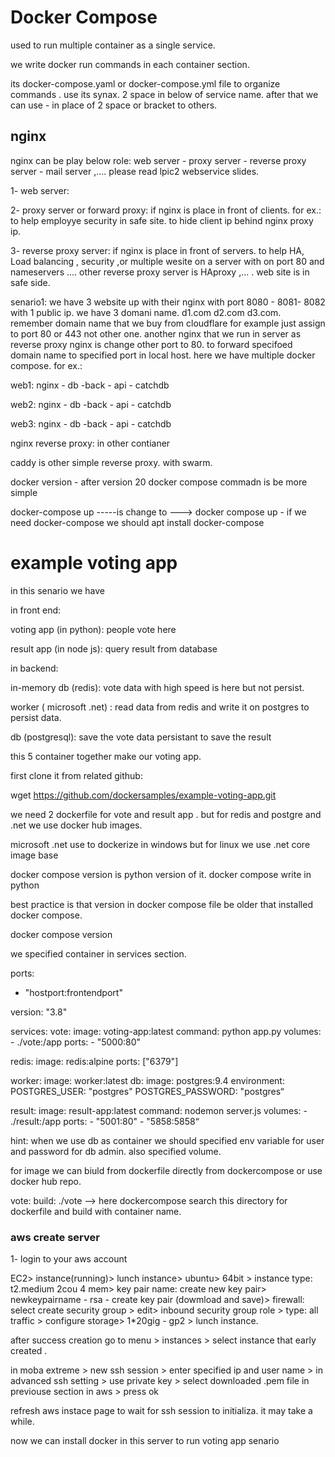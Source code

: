 # Docker Compose

used to run multiple container as a single service.

we write docker run commands in each container section.

its docker-compose.yaml or docker-compose.yml file to organize commands . use its synax. 2 space in below of service name. after that we can use - in place of 2 space or bracket to others.

## nginx

nginx can be play below role: web server - proxy server - reverse proxy server - mail server ,.... please read lpic2 webservice slides.



1- web server: 

2- proxy server or forward proxy: if nginx is place in front of clients. for ex.: to help employye security in safe site. to hide client ip behind nginx proxy ip.

3- reverse proxy server: if nginx is place in front of servers. to help HA, Load balancing , security ,or multiple wesite on a server with on port 80 and nameservers .... other reverse proxy server is HAproxy ,... . web site is in safe side. 


senario1:  we have 3 website up with their nginx with port 8080 - 8081- 8082 with 1 public ip. we have 3 domani name. d1.com d2.com d3.com. remember domain name that we buy from cloudflare for example just assign to port 80 or 443 not other one. another nginx that we run in server as reverse proxy nginx is change other port to 80. to forward specifoed domain name to specified port in local host. 
here we have multiple docker compose. for ex.:

web1: nginx - db -back - api - catchdb


web2: nginx - db -back - api - catchdb


web3: nginx - db -back - api - catchdb

nginx reverse proxy: in other contianer



caddy is other simple reverse proxy. with swarm.




docker version  - after version 20 docker compose commadn is be more simple

docker-compose up    -----is change to  ---> docker compose up    - if we need docker-compose we should apt install docker-compose




# example voting app

in this senario we have 






in front end:

voting app (in python): people vote here

result app (in node js): query result from database

in backend:

in-memory db (redis): vote data with high speed is here but not persist.

worker ( microsoft .net) : read data from redis and write it on postgres to persist data. 

db (postgresql): save the vote data persistant to save the result

this 5 container together make our voting app.

first clone it from related github:

wget https://github.com/dockersamples/example-voting-app.git

we need 2 dockerfile for vote and result app . but for redis and postgre and .net we use docker hub images.


microsoft .net use to dockerize in windows but for linux we use .net core image base

docker compose version is python version of it. docker compose write in python 

best practice is that version in docker compose file be older that installed docker compose.

docker compose version


we specified container in services section. 


ports:

  - "hostport:frontendport"




version: "3.8"
 
services:
  vote:
    image: voting-app:latest
    command: python app.py
    volumes:
     - ./vote:/app
    ports:
     - "5000:80"

  redis:
    image: redis:alpine
    ports: ["6379"]

  worker:
    image: worker:latest
  db:
    image: postgres:9.4
    environment:
      POSTGRES_USER: "postgres"
      POSTGRES_PASSWORD: "postgres“

  result:
    image: result-app:latest
    command: nodemon server.js
    volumes:
      - ./result:/app
    ports:
      - "5001:80"
      - "5858:5858“




hint: when we use db as container we should specified env variable for user and password for db admin. also specified  volume.

for image we can biuld from dockerfile directly from dockercompose or use docker hub repo.

  vote:
    build: ./vote  --> here dockercompose search this directory for dockerfile and build with container name.




### aws create server

1- login to your aws account

EC2> instance(running)> lunch instance> ubuntu> 64bit > instance type: t2.medium 2cou 4 mem> key pair name: create new key pair> newkeypairname - rsa - create key pair (dowmload and save)> firewall: select create security group > edit> inbound security group role > type: all traffic > configure storage> 1*20gig - gp2 > lunch instance.


after success creation go to menu > instances > select instance that early created . 

in moba extreme > new ssh session > enter specified ip and user name > in advanced ssh setting > use private key > select downloaded .pem file in previouse section in aws > press ok


refresh aws instace page to wait for ssh session to initializa. it may take a while.




now we can install docker in this server to run voting app senario

























